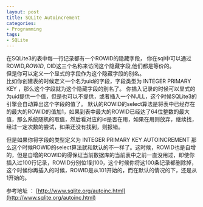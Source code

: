 ```yaml
---
layout: post
title: SQLite Autoincrement
categories:
- Programming
tags:
- SQLite
---
```


在SQLite3的表中每一行记录都有一个ROWID的隐藏字段，
你在sql中可以通过ROWID,_ROWID_, OID这三个名称来访问这个隐藏字段,他们都是等价的。  
但是你可以定义一个显式的字段作为这个隐藏字段的别名。  
比如你创建表的时候定义一个名为uid的字段，字段类型为 INTEGER PRIMARY KEY ，那么这个字段就为这个隐藏字段的别名了。
你插入记录的时候可以显式的为uid提供一个值，但是也可以不提供，或者插入一个NULL，这个时候SQLite3的引擎会自动算出这个字段的值了。
默认的ROWID的select算法是将表中已经存在的最大的ROWID的值加1，如果到表中最大的ROWID已经达了64位整数的最大值，那么系统随机的取值，然后看对应的id是否在用，如果在用则放弃，继续找，经过一定次数的尝试，如果还没有找到，则报错。    
  
但是如果你将字段的类型定义为 INTEGER PRIMARY KEY AUTOINCREMENT 那么这个时候ROWID的select算法就和默认的不一样了。这时候，ROWID也是自增的，但是自增的ROWID的得保证当前数据库的当前表中之前一直没用过，即使你插入过100行记录，ROWID分别位1到100，这个时候你将这100条记录都删除掉，这个时候你再插入的时候，ROWID是从101开始的，而在默认的情况的下，还是从1开始的。  

参考地址 ： [http://www.sqlite.org/autoinc.html](http://www.sqlite.org/autoinc.html)
